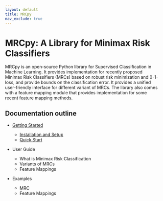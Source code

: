 ```yaml
---
layout: default
title: MRCpy
nav_exclude: true
---
```


# <a id="start"></a>MRCpy: A Library for Minimax Risk Classifiers

MRCpy is an open-source Python library for Supervised Classification in Machine Learning. It provides implementation for recently proposed Minimax Risk Classifiers (MRCs) based on robust risk minimization and 0-1-loss, and provide bounds on the classification error. It provides a unified user-friendly interface for different variant of MRCs. The library also comes with a feature mapping module that provides implementation for some recent feature mapping methods.

## Documentation outline

- [Getting Started](getting_started.html)
	- [Installation and Setup](#installation-setup)
	- [Quick Start](#start)

- User Guide
	- What is Minimax Risk Classification
	- Variants of MRCs
	- Feature Mappings

- Examples
	- MRC
	- Feature Mappings




